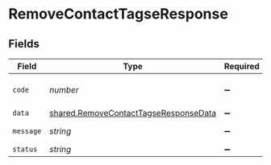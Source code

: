 # RemoveContactTagseResponse


## Fields

| Field                                                                                                 | Type                                                                                                  | Required                                                                                              | Description                                                                                           |
| ----------------------------------------------------------------------------------------------------- | ----------------------------------------------------------------------------------------------------- | ----------------------------------------------------------------------------------------------------- | ----------------------------------------------------------------------------------------------------- |
| `code`                                                                                                | *number*                                                                                              | :heavy_minus_sign:                                                                                    | Status code of the request.                                                                           |
| `data`                                                                                                | [shared.RemoveContactTagseResponseData](../../../sdk/models/shared/removecontacttagseresponsedata.md) | :heavy_minus_sign:                                                                                    | N/A                                                                                                   |
| `message`                                                                                             | *string*                                                                                              | :heavy_minus_sign:                                                                                    | Response description.                                                                                 |
| `status`                                                                                              | *string*                                                                                              | :heavy_minus_sign:                                                                                    | Response                                                                                              |